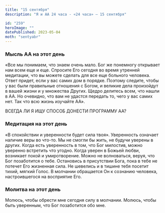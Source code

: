 ```yaml
---
title: "15 сентября"
description: "Я и АА 24 часа - «24 часа» — 15 сентября"

id: "259"
heroImage: ""
datePublished: 2023-05-04
moth: "sentyabr"
---
```


### Мысль АА на этот день

«Все мы понимаем, что знаем очень мало. Бог же понемногу открывает нам всем
еще и еще. Спросите Его сегодня во время утренней медитации, что вы можете
сделать для все еще больного человека. Ответ придет, если у вас самих дом в
порядке. Поэтому следите, чтобы у вас были правильные отношения с Богом, и
великие дела произойдут в вашей жизни и у множества Других. Щедро делитесь
всем, что нашли в АА. Но очевидно, что вам не удастся передать то, чего у вас
самих нет. Так что всю жизнь изучайте АА».

ВСЕГДА ЛИ Я ИЩУ СПОСОБ ДОНЕСТИ ПРОГРАММУ АА?

### Медитация на этот день

«В спокойствии и уверенности будет сила твоя». Уверенность означает наличие
веры во что-то. Мы не смогли бы жить, не будучи уверены в других. Когда есть
уверенность в том, что Бог милостив, можно уверенно встретить что угодно.
Когда уверен в Божьей любви, возникает покой и умиротворение. Можно не
волноваться, веруя, что Бог позаботится о тебе. Остановись в присутствии Бога,
пока в тебе не потечет Его жизненная сила. Не шевелись и в тишине тебя посетит
тихий, мягкий Голос. В молчании обращается Он к сознанию человека,
настроившегося на восприятие Его.

### Молитва на этот день

Молюсь, чтобы обрести мне сегодня силу в молчании. Молюсь, чтобы быть
уверенным, что Бог позаботится обо мне.
